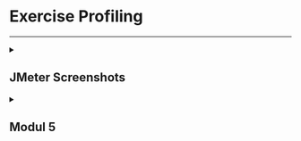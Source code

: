 # Exercise Profiling

---

<details>
<summary>

## JMeter Screenshots
</summary>

- /all-student before optimization
  ![](https://cdn.discordapp.com/attachments/784424703447400489/1217449823779950632/allstud_before.png?ex=66041181&is=65f19c81&hm=6436eabb4071e5d3e5010d0a1ef688d53ed4a9f33db683a3e561fb7f4fe3728c&)
- /all-student-name before optimization
  ![](https://cdn.discordapp.com/attachments/784424703447400489/1217449824048381982/allstudname_before.png?ex=66041181&is=65f19c81&hm=cb9504398bc160e441275501cc4dfd035c38220b858c628c221d36a98aecce36&)
- /highest-gpa before optimization
  ![](https://cdn.discordapp.com/attachments/784424703447400489/1217449824304103534/highestgpa_before.png?ex=66041181&is=65f19c81&hm=3d5eb179491ae935b0ab52af138ff507eb2d525497ec8d683e91d0fd290ee2a3&)
- /all-student optimized
  ![](https://cdn.discordapp.com/attachments/784424703447400489/1217451932310962277/allstud_after.png?ex=66041377&is=65f19e77&hm=bbb83084ca31cddff9c1296d789c84e53e4ba6992567226d448dbbb1f1d4cd7a&)
- /all-student-name optimized
  ![](https://cdn.discordapp.com/attachments/784424703447400489/1217451932621213756/allstudname_after.png?ex=66041377&is=65f19e77&hm=8c67dec3305f825f749584742be955224e704fbeefb32edffdcef50735f59a94&)
- /highest-gpa optimized
  ![](https://cdn.discordapp.com/attachments/784424703447400489/1217451932915073034/highestgpa_after.png?ex=66041377&is=65f19e77&hm=b311d92b10d79c07be1044db20a21250e58bf85e761ce086519d1bc999ecb75a&)

</details>

<details>
<summary>

## Modul 5
</summary>

1. <strong>What is the difference between the approach of performance testing with JMeter and profiling with IntelliJ Profiler in the context of optimizing application performance?</strong> <br>
   - JMeter: Untuk menguji seberapa baik aplikasi berjalan di bawah tekanan banyak pengguna.
   - IntelliJ Profiler: Untuk menemukan dan memperbaiki bagian kode yang membuat aplikasi lambat atau menggunakan banyak memori. <br><br>
2. <strong>How does the profiling process help you in identifying and understanding the weak points in your application?</strong> <br>
   Proses profiling membantu mengidentifikasi titik lemah aplikasi dengan cara menunjukkan bagian kode yang memperlambat aplikasi, mengungkap penggunaan memori yang tidak efisien, dan mendeteksi masalah concurrency seperti deadlocks. Ini memungkinkan pengembang untuk membuat perubahan yang diperlukan untuk meningkatkan kinerja, membuat aplikasi lebih cepat, lebih efisien, dan lebih stabil.<br><br>
3. <strong>Do you think IntelliJ Profiler is effective in assisting you to analyze and identify bottlenecks in your application code?</strong> <br>
   Ya, IntelliJ Profiler efektif dalam membantu analisis dan identifikasi bottleneck dalam kode aplikasi Anda. Alat ini menyediakan wawasan mendalam tentang bagaimana aplikasi berjalan, termasuk penggunaan CPU, penggunaan memori, dan waktu eksekusi metode. Dengan informasi ini, pengembang dapat menemukan bagian kode yang tidak efisien atau yang memerlukan optimasi lebih lanjut, sehingga membantu meningkatkan kinerja keseluruhan aplikasi. Fitur visual dan analitis yang disediakan IntelliJ Profiler membuat proses penemuan dan pemecahan masalah menjadi lebih intuitif dan efisien. <br><br>
4. <strong>What are the main challenges you face when conducting performance testing and profiling, and how do you overcome these challenges?</strong> <br>
    Tantangan utama yang dihadapi adalah pemahaman terhadap testing dan profiling yang dilakukan. Dengan membaca dan menyimak tantangan ini dapat teratasi. <br><br>
5. <strong>What are the main benefits you gain from using IntelliJ Profiler for profiling your application code?</strong> <br>
   Keuntungan utama dari penggunaan IntelliJ Profiler adalah analisis Performa Real-time yang memungkinkan untuk melihat bagaimana kode berjalan dalam kondisi nyata, membantu mengidentifikasi masalah yang mungkin tidak muncul selama pengujian standar. <br><br>
6. <strong>How do you handle situations where the results from profiling with IntelliJ Profiler are not entirely consistent with findings from performance testing using JMeter?</strong> <br>
    Menghapadi tidak konsisten-nya testing dengan mengulangi kedua tes untuk memastikan hasil yang akurat dan juga menganalisis konteks pengujian JMeter dan IntelliJ Profiler untuk memahami perbedaan kondisi atau setup. <br><br>
7. <strong>What strategies do you implement in optimizing application code after analyzing results from performance testing and profiling? How do you ensure the changes you make do not affect the application's functionality?</strong> <br>
   Saya mempercepat program dengan menerapkan metode parallelStream(). Melalui IntelliJ Profiler, saya berhasil mengidentifikasi dan memperbaiki bagian yang paling memperlambat program. Karena aplikasi ini kekurangan unit test, saya melakukan pemeriksaan hasil pre dan post-optimisasi untuk menjamin tidak ada fungsi yang terganggu.

</details>
